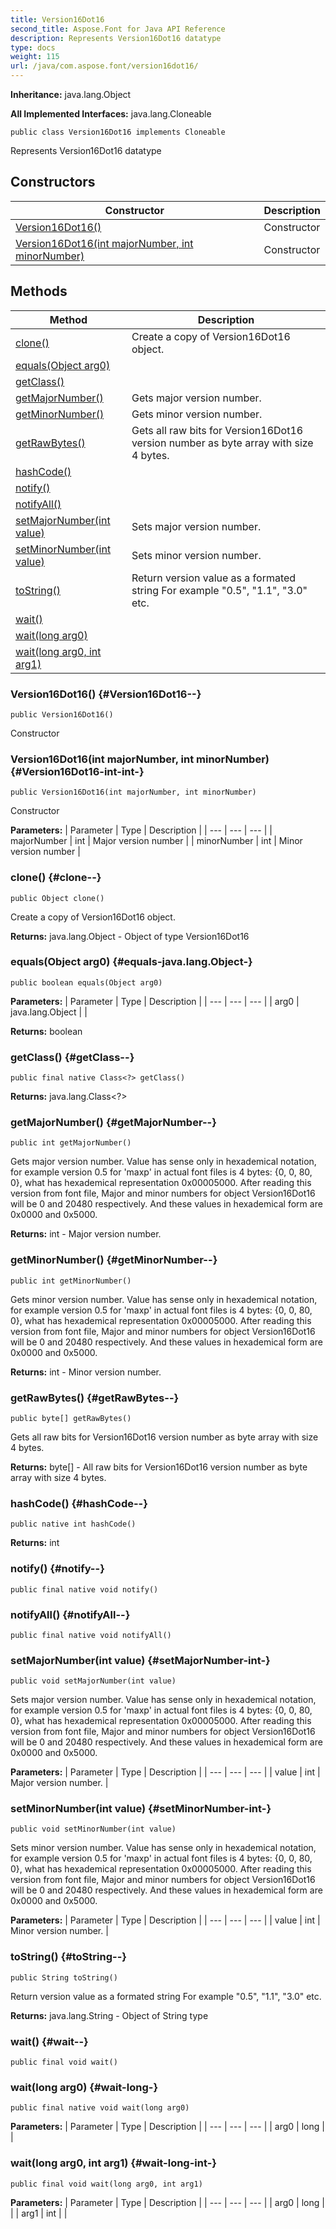 ```yaml
---
title: Version16Dot16
second_title: Aspose.Font for Java API Reference
description: Represents Version16Dot16 datatype
type: docs
weight: 115
url: /java/com.aspose.font/version16dot16/
---
```

**Inheritance:**
java.lang.Object

**All Implemented Interfaces:**
java.lang.Cloneable
```
public class Version16Dot16 implements Cloneable
```

Represents Version16Dot16 datatype
## Constructors

| Constructor | Description |
| --- | --- |
| [Version16Dot16()](#Version16Dot16--) | Constructor |
| [Version16Dot16(int majorNumber, int minorNumber)](#Version16Dot16-int-int-) | Constructor |
## Methods

| Method | Description |
| --- | --- |
| [clone()](#clone--) | Create a copy of  Version16Dot16  object. |
| [equals(Object arg0)](#equals-java.lang.Object-) |  |
| [getClass()](#getClass--) |  |
| [getMajorNumber()](#getMajorNumber--) | Gets major version number. |
| [getMinorNumber()](#getMinorNumber--) | Gets minor version number. |
| [getRawBytes()](#getRawBytes--) | Gets all raw bits for Version16Dot16 version number as byte array with size 4 bytes. |
| [hashCode()](#hashCode--) |  |
| [notify()](#notify--) |  |
| [notifyAll()](#notifyAll--) |  |
| [setMajorNumber(int value)](#setMajorNumber-int-) | Sets major version number. |
| [setMinorNumber(int value)](#setMinorNumber-int-) | Sets minor version number. |
| [toString()](#toString--) | Return version value as a formated string For example "0.5", "1.1", "3.0" etc. |
| [wait()](#wait--) |  |
| [wait(long arg0)](#wait-long-) |  |
| [wait(long arg0, int arg1)](#wait-long-int-) |  |
### Version16Dot16() {#Version16Dot16--}
```
public Version16Dot16()
```


Constructor

### Version16Dot16(int majorNumber, int minorNumber) {#Version16Dot16-int-int-}
```
public Version16Dot16(int majorNumber, int minorNumber)
```


Constructor

**Parameters:**
| Parameter | Type | Description |
| --- | --- | --- |
| majorNumber | int | Major version number |
| minorNumber | int | Minor version number |

### clone() {#clone--}
```
public Object clone()
```


Create a copy of  Version16Dot16  object.

**Returns:**
java.lang.Object - Object of type  Version16Dot16 
### equals(Object arg0) {#equals-java.lang.Object-}
```
public boolean equals(Object arg0)
```




**Parameters:**
| Parameter | Type | Description |
| --- | --- | --- |
| arg0 | java.lang.Object |  |

**Returns:**
boolean
### getClass() {#getClass--}
```
public final native Class<?> getClass()
```




**Returns:**
java.lang.Class<?>
### getMajorNumber() {#getMajorNumber--}
```
public int getMajorNumber()
```


Gets major version number. Value has sense only in hexademical notation, for example version 0.5 for 'maxp' in actual font files is 4 bytes: \{0, 0, 80, 0\}, what has hexademical representation 0x00005000. After reading this version from font file, Major and minor numbers for object  Version16Dot16  will be 0 and 20480 respectively. And these values in hexademical form are 0x0000 and 0x5000.

**Returns:**
int - Major version number.
### getMinorNumber() {#getMinorNumber--}
```
public int getMinorNumber()
```


Gets minor version number. Value has sense only in hexademical notation, for example version 0.5 for 'maxp' in actual font files is 4 bytes: \{0, 0, 80, 0\}, what has hexademical representation 0x00005000. After reading this version from font file, Major and minor numbers for object  Version16Dot16  will be 0 and 20480 respectively. And these values in hexademical form are 0x0000 and 0x5000.

**Returns:**
int - Minor version number.
### getRawBytes() {#getRawBytes--}
```
public byte[] getRawBytes()
```


Gets all raw bits for Version16Dot16 version number as byte array with size 4 bytes.

**Returns:**
byte[] - All raw bits for Version16Dot16 version number as byte array with size 4 bytes.
### hashCode() {#hashCode--}
```
public native int hashCode()
```




**Returns:**
int
### notify() {#notify--}
```
public final native void notify()
```




### notifyAll() {#notifyAll--}
```
public final native void notifyAll()
```




### setMajorNumber(int value) {#setMajorNumber-int-}
```
public void setMajorNumber(int value)
```


Sets major version number. Value has sense only in hexademical notation, for example version 0.5 for 'maxp' in actual font files is 4 bytes: \{0, 0, 80, 0\}, what has hexademical representation 0x00005000. After reading this version from font file, Major and minor numbers for object  Version16Dot16  will be 0 and 20480 respectively. And these values in hexademical form are 0x0000 and 0x5000.

**Parameters:**
| Parameter | Type | Description |
| --- | --- | --- |
| value | int | Major version number. |

### setMinorNumber(int value) {#setMinorNumber-int-}
```
public void setMinorNumber(int value)
```


Sets minor version number. Value has sense only in hexademical notation, for example version 0.5 for 'maxp' in actual font files is 4 bytes: \{0, 0, 80, 0\}, what has hexademical representation 0x00005000. After reading this version from font file, Major and minor numbers for object  Version16Dot16  will be 0 and 20480 respectively. And these values in hexademical form are 0x0000 and 0x5000.

**Parameters:**
| Parameter | Type | Description |
| --- | --- | --- |
| value | int | Minor version number. |

### toString() {#toString--}
```
public String toString()
```


Return version value as a formated string For example "0.5", "1.1", "3.0" etc.

**Returns:**
java.lang.String - Object of  String  type
### wait() {#wait--}
```
public final void wait()
```




### wait(long arg0) {#wait-long-}
```
public final native void wait(long arg0)
```




**Parameters:**
| Parameter | Type | Description |
| --- | --- | --- |
| arg0 | long |  |

### wait(long arg0, int arg1) {#wait-long-int-}
```
public final void wait(long arg0, int arg1)
```




**Parameters:**
| Parameter | Type | Description |
| --- | --- | --- |
| arg0 | long |  |
| arg1 | int |  |

